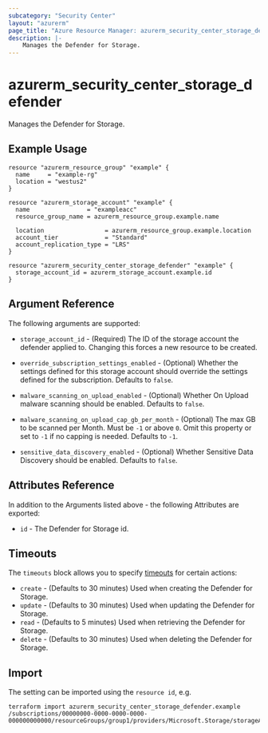 ```yaml
---
subcategory: "Security Center"
layout: "azurerm"
page_title: "Azure Resource Manager: azurerm_security_center_storage_defender"
description: |-
    Manages the Defender for Storage. 
---
```


# azurerm_security_center_storage_defender

Manages the Defender for Storage.

## Example Usage

```hcl
resource "azurerm_resource_group" "example" {
  name     = "example-rg"
  location = "westus2"
}

resource "azurerm_storage_account" "example" {
  name                = "exampleacc"
  resource_group_name = azurerm_resource_group.example.name

  location                 = azurerm_resource_group.example.location
  account_tier             = "Standard"
  account_replication_type = "LRS"
}

resource "azurerm_security_center_storage_defender" "example" {
  storage_account_id = azurerm_storage_account.example.id
}
```

## Argument Reference

The following arguments are supported:

* `storage_account_id` - (Required) The ID of the storage account the defender applied to. Changing this forces a new resource to be created.

* `override_subscription_settings_enabled` - (Optional) Whether the settings defined for this storage account should override the settings defined for the subscription. Defaults to `false`.

* `malware_scanning_on_upload_enabled` - (Optional) Whether On Upload malware scanning should be enabled. Defaults to `false`.

* `malware_scanning_on_upload_cap_gb_per_month` - (Optional) The max GB to be scanned per Month. Must be `-1` or above `0`. Omit this property or set to `-1` if no capping is needed. Defaults to `-1`.

* `sensitive_data_discovery_enabled` - (Optional) Whether Sensitive Data Discovery should be enabled. Defaults to `false`.
 
## Attributes Reference

In addition to the Arguments listed above - the following Attributes are exported:

* `id` - The Defender for Storage id.

## Timeouts

The `timeouts` block allows you to specify [timeouts](https://www.terraform.io/language/resources/syntax#operation-timeouts) for certain actions:

* `create` - (Defaults to 30 minutes) Used when creating the Defender for Storage.
* `update` - (Defaults to 30 minutes) Used when updating the Defender for Storage.
* `read` - (Defaults to 5 minutes) Used when retrieving the Defender for Storage.
* `delete` - (Defaults to 30 minutes) Used when deleting the Defender for Storage.

## Import

The setting can be imported using the `resource id`, e.g.

```shell
terraform import azurerm_security_center_storage_defender.example /subscriptions/00000000-0000-0000-0000-000000000000/resourceGroups/group1/providers/Microsoft.Storage/storageAccounts/storageacc
```
